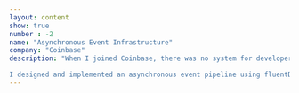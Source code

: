 ```yaml
---
layout: content
show: true
number : -2
name: "Asynchronous Event Infrastructure"
company: "Coinbase"
description: "When I joined Coinbase, there was no system for developers to emit events to downstream event-processing systems. This capability was essential for building next-generation real-time risk assessment and fraud prevention systems. We needed detailed event data from every step of the user flow for both training and evaluation. 

I designed and implemented an asynchronous event pipeline using fluentD for the Coinbase monolith, enabling real-time data collection. The solution was lightweight and developer-friendly, significantly expanding our fraud detection capabilities during a period of rapid company growth."  
---
```


